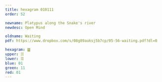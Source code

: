 ```yaml
---
title: hexagram 010111
order: 52

newname: Platypus along the Snake's river
newdesc: Open Mind

oldname: Waiting
pdf: https://www.dropbox.com/s/08g89auksj5b7cp/05-56-waiting.pdf?dl=0

hexagram: ䷄
upper: ☵
lower: ☰
blue: 01
green: 11
red: 01
---
```


